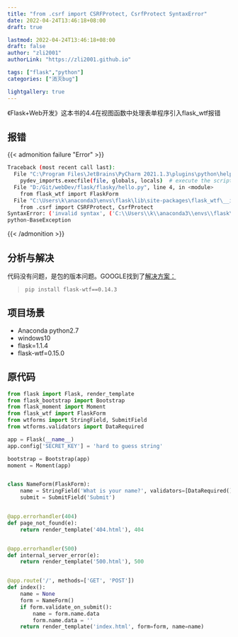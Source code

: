 ```yaml
---
title: "from .csrf import CSRFProtect, CsrfProtect SyntaxError"
date: 2022-04-24T13:46:18+08:00
draft: true

lastmod: 2022-04-24T13:46:18+08:00
draft: false
author: "zli2001"
authorLink: "https://zli2001.github.io"

tags: ["flask","python"]
categories: ["消灭bug"]

lightgallery: true
---
```

《Flask+Web开发》这本书的4.4在视图函数中处理表单程序引入flask_wtf报错<!--more-->

## 报错

  {{< admonition failure "Error" >}}

```bash
Traceback (most recent call last):
  File "C:\Program Files\JetBrains\PyCharm 2021.1.3\plugins\python\helpers\pydev\pydevd.py", line 1483, in _exec
    pydev_imports.execfile(file, globals, locals)  # execute the script
  File "D:/Git/webDev/flask/flasky/hello.py", line 4, in <module>
    from flask_wtf import FlaskForm
  File "C:\Users\k\anaconda3\envs\flask\lib\site-packages\flask_wtf\__init__.py", line 1, in <module>
    from .csrf import CSRFProtect, CsrfProtect
SyntaxError: ('invalid syntax', ('C:\\Users\\k\\anaconda3\\envs\\flask\\lib\\site-packages\\flask_wtf\\csrf.py', 220, 55, "            dest = f'{view.__module__}.{view.__name__}'\n"))
python-BaseException
```

{{< /admonition  >}}

## 分析与解决

代码没有问题，是包的版本问题。GOOGLE找到了[解决方案：](https://stackoverflow.com/questions/67876074/syntaxerror-invalid-syntax-while-using-flask-wtf-package)

> `pip install flask-wtf==0.14.3`
## 项目场景

- Anaconda python2.7
- windows10
- flask=1.1.4
- flask-wtf=0.15.0


## 原代码

```python
from flask import Flask, render_template
from flask_bootstrap import Bootstrap
from flask_moment import Moment
from flask_wtf import FlaskForm
from wtforms import StringField, SubmitField
from wtforms.validators import DataRequired

app = Flask(__name__)
app.config['SECRET_KEY'] = 'hard to guess string'

bootstrap = Bootstrap(app)
moment = Moment(app)


class NameForm(FlaskForm):
    name = StringField('What is your name?', validators=[DataRequired()])
    submit = SubmitField('Submit')


@app.errorhandler(404)
def page_not_found(e):
    return render_template('404.html'), 404


@app.errorhandler(500)
def internal_server_error(e):
    return render_template('500.html'), 500


@app.route('/', methods=['GET', 'POST'])
def index():
    name = None
    form = NameForm()
    if form.validate_on_submit():
        name = form.name.data
        form.name.data = ''
    return render_template('index.html', form=form, name=name)

```
